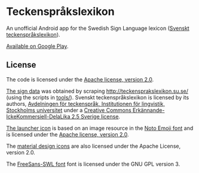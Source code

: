 # Teckenspråkslexikon

An unofficial Android app for the Swedish Sign Language lexicon ([Svenskt
teckenspråkslexikon](http://teckensprakslexikon.su.se/)).

[Available on Google Play](https://play.google.com/store/apps/details?id=in.rab.tsplex).

## License

The code is licensed under the [Apache license, version 2.0](LICENSE).

[The sign data](app/data/signs.json) was obtained by scraping
http://teckensprakslexikon.su.se/ (using the scripts in [tools/](tools/)).
Svenskt teckenspråkslexikon is licensed by its authors, [Avdelningen för
teckenspråk, Institutionen för lingvistik, Stockholms
universitet](http://www.ling.su.se/teckenspr%C3%A5k) under a [Creative Commons
Erkännande-IckeKommersiell-DelaLika 2.5 Sverige
license](http://creativecommons.org/licenses/by-nc-sa/2.5/se/).

[The launcher icon](app/graphics/lexikon.svg) is based on an image resource in
the [Noto Emoji font](https://github.com/googlei18n/noto-emoji) and is licensed
under the [Apache license, version
2.0](https://github.com/googlei18n/noto-emoji#license).

The [material design icons](https://github.com/google/material-design-icons)
are also licensed under the Apache License, version 2.0.

The [FreeSans-SWL
font](https://zrajm.github.io/teckentranskription/freesans-swl.html) font is
licensed under the GNU GPL version 3.
